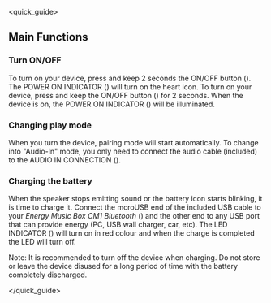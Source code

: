 <quick_guide>
## Main Functions

### Turn ON/OFF

To turn on your device, press and keep 2 seconds the ON/OFF button (). The POWER ON INDICATOR () will turn on the heart icon.
To turn on your device, press and keep the ON/OFF button () for 2 seconds.
When the device is on, the POWER ON INDICATOR () will be illuminated.

### Changing play mode

When you turn the device, pairing mode will start automatically.  To change into "Audio-In" mode, you only need to connect the audio cable (included) to the AUDIO IN CONNECTION ().

### Charging the battery

When the speaker stops emitting sound or the battery icon starts blinking, it is time to charge it. Connect the mcroUSB end of the included USB cable to your *Energy Music Box CM1 Bluetooth* () and the other end to any USB port that can provide energy (PC, USB wall charger, car, etc). The LED INDICATOR () will turn on in red colour and when the charge is completed the LED will turn off.

Note: It is recommended to turn off the device when charging.  Do not store or leave the device disused for a long period of time with the battery completely discharged.

</quick_guide>
